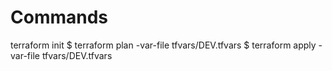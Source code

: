 # Commands 

terraform init
$ terraform plan -var-file tfvars/DEV.tfvars
$ terraform apply -var-file tfvars/DEV.tfvars
